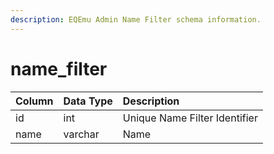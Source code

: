 ```yaml
---
description: EQEmu Admin Name Filter schema information.
---
```


# name\_filter

| Column | Data Type | Description |
| :--- | :--- | :--- |
| id | int | Unique Name Filter Identifier |
| name | varchar | Name |

